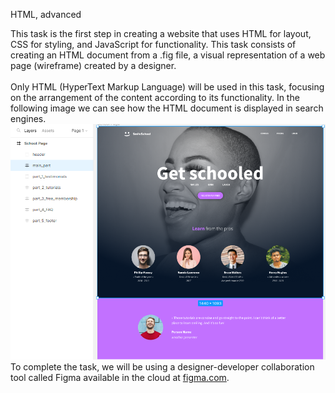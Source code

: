 HTML, advanced

This task is the first step in creating a website that uses HTML for layout, CSS for styling, and JavaScript for functionality. This task consists of creating an HTML document from a .fig file, a visual representation of a web page (wireframe) created by a designer.  <br>
<br>Only HTML (HyperText Markup Language) will be used in this task, focusing on the arrangement of the content according to its functionality. In the following image we can see how the HTML document is displayed in search engines.  <br>
![Wireframe in figma tool](./Figma%20tool.png)
<br>To complete the task, we will be using a designer-developer collaboration tool called Figma available in the cloud at [figma.com](http://figma.com "figma.com").